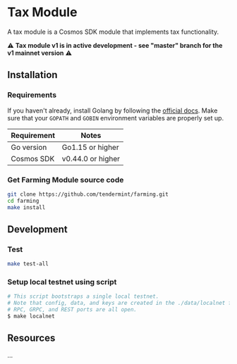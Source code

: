 # Tax Module

A tax module is a Cosmos SDK module that implements tax functionality. 

⚠ **Tax module v1 is in active development - see "master" branch for the v1 mainnet version** ⚠

## Installation
### Requirements

If you haven't already, install Golang by following the [official docs](https://golang.org/doc/install). Make sure that your `GOPATH` and `GOBIN` environment variables are properly set up.

Requirement | Notes
----------- | -----------------
Go version  | Go1.15 or higher
Cosmos SDK  | v0.44.0 or higher

### Get Farming Module source code

```bash
git clone https://github.com/tendermint/farming.git
cd farming
make install
```

## Development

### Test

```bash
make test-all
```

### Setup local testnet using script

```bash
# This script bootstraps a single local testnet.
# Note that config, data, and keys are created in the ./data/localnet folder and
# RPC, GRPC, and REST ports are all open.
$ make localnet
```

## Resources

...